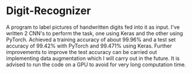 # Digit-Recognizer
A program to label pictures of handwritten digits fed into it as input. I've written 2 CNN's to perform the task, one using Keras and the other using PyTorch. Achieved a training accuracy of about 99.96% and a test set accuracy of 99.42% with PyTorch and 99.471% using Keras. Further improvements to improve the test accuracy can be carried out implementing data augmentation which I will carry out in the future. It is advised to run the code on a GPU to avoid for very long computation time.
